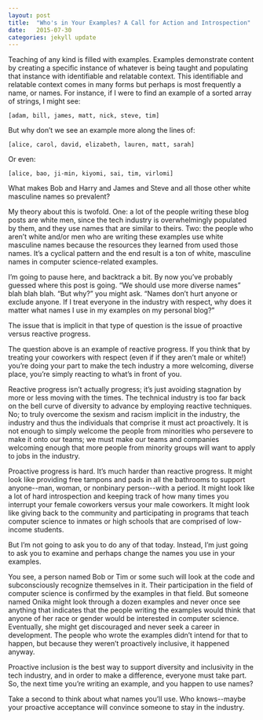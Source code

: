 ```yaml
---
layout: post
title:  "Who's in Your Examples? A Call for Action and Introspection"
date:   2015-07-30
categories: jekyll update
---
```


Teaching of any kind is filled with examples.  Examples demonstrate content by creating a specific instance of whatever is being taught and populating that instance with identifiable and relatable context. This identifiable and relatable context comes in many forms but perhaps is most frequently a name, or names. For instance, if I were to find an example of a sorted array of strings, I might see:

	[adam, bill, james, matt, nick, steve, tim]

But why don’t we see an example more along the lines of: 

	[alice, carol, david, elizabeth, lauren, matt, sarah]

Or even:

	[alice, bao, ji-min, kiyomi, sai, tim, virlomi]

What makes Bob and Harry and James and Steve and all those other white masculine names so prevalent?

My theory about this is twofold. One: a lot of the people writing these blog posts are white men, since the tech industry is overwhelmingly populated by them, and they use names that are similar to theirs. Two: the people who aren’t white and/or men who are writing these examples use white masculine names because the resources they learned from used those names. It’s a cyclical pattern and the end result is a ton of white, masculine names in computer science-related examples.

I’m going to pause here, and backtrack a bit. By now you’ve probably guessed where this post is going. “We should use more diverse names” blah blah blah. “But why?” you might ask. “Names don’t hurt anyone or exclude anyone. If I treat everyone in the industry with respect, why does it matter what names I use in my examples on my personal blog?”

The issue that is implicit in that type of question is the issue of proactive versus reactive progress.

The question above is an example of reactive progress. If you think that by treating your coworkers with respect (even if if they aren’t male or white!) you’re doing your part to make the tech industry a more welcoming, diverse place, you’re simply reacting to what’s in front of you.

Reactive progress isn’t actually progress; it’s just avoiding stagnation by more or less moving with the times. The technical industry is too far back on the bell curve of diversity to advance by employing reactive techniques. No; to truly overcome the sexism and racism implicit in the industry, the industry and thus the individuals that comprise it must act proactively. It is not enough to simply welcome the people from minorities who persevere to make it onto our teams; we must make our teams and companies welcoming enough that more people from minority groups will want to apply to jobs in the industry.


Proactive progress is hard. It’s much harder than reactive progress. It might look like providing free tampons and pads in all the bathrooms to support anyone--man, woman, or nonbinary person--with a period. It might look like a lot of hard introspection and keeping track of how many times you interrupt your female coworkers versus your male coworkers. It might look like giving back to the community and participating in programs that teach computer science to inmates or high schools that are comprised of low-income students.

But I’m not going to ask you to do any of that today. Instead, I’m just going to ask you to examine and perhaps change the names you use in your examples.

You see, a person named Bob or Tim or some such will look at the code and subconsciously recognize themselves in it. Their participation in the field of computer science is confirmed by the examples in that field. But someone named Onika might look through a dozen examples and never once see anything that indicates that the people writing the examples would think that anyone of her race or gender would be interested in computer science.  Eventually, she might get discouraged and never seek a career in development. The people who wrote the examples didn’t intend for that to happen, but because they weren’t proactively inclusive, it happened anyway.

Proactive inclusion is the best way to support diversity and inclusivity in the tech industry, and in order to make a difference, everyone must take part. So, the next time you’re writing an example, and you happen to use names?

Take a second to think about what names you’ll use. Who knows--maybe your proactive acceptance will convince someone to stay in the industry.
